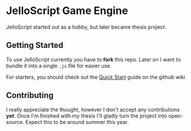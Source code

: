 # JelloScript Game Engine

JelloScript started out as a hobby, but later became thesis project.

## Getting Started

To use JelloScript currently you have to **fork** this repo. Later on I want to bundle it into a single `.js` file for easier use.

For starters, you should check out the [Quick Start] guide on the github wiki

## Contributing

I really appreciate the thought, however I don't accept any contributions **yet**. Once I'm finished with my thesis I'll gladly turn the project into open-source. Expect this to be around summer this year. 


[Quick Start]: https://github.com/Luminighty/jelloscript/wiki/Tutorial